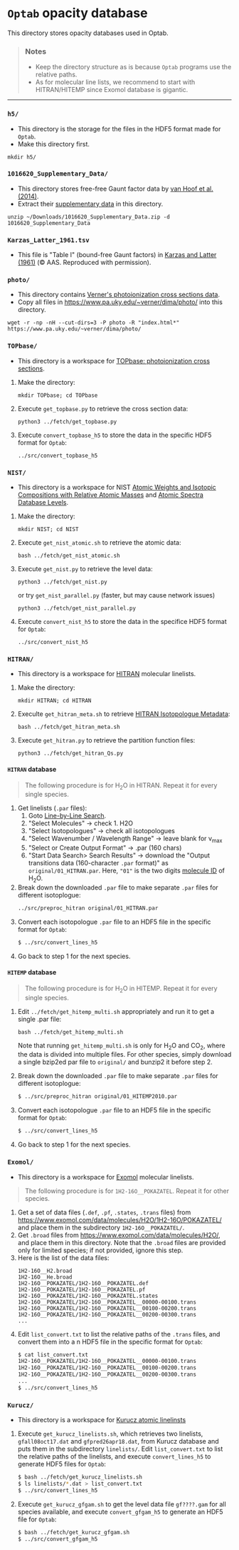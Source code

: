 # **`Optab` opacity database**

This directory stores opacity databases used in Optab.

> ### Notes
> - Keep the directory structure as is because `Optab` programs use the relative paths.
> - As for molecular line lists, we recommend to start with HITRAN/HITEMP since Exomol database is gigantic.

---
### `h5/`
- This directory is the storage for the files in the HDF5 format made for `Optab`.
- Make this directory first.
```
mkdir h5/
```

### `1016620_Supplementary_Data/`
- This directory stores free-free Gaunt factor data by [van Hoof et al. (2014)](https://academic.oup.com/mnras/article/444/1/420/1016620).
- Extract their [supplementary data](https://academic.oup.com/mnras/article/444/1/420/1016620#supplementary-data) in this directory.
```
unzip ~/Downloads/1016620_Supplementary_Data.zip -d 1016620_Supplementary_Data
```

### `Karzas_Latter_1961.tsv`
- This file is "Table I" (bound-free Gaunt factors) in [Karzas and Latter (1961)](http://articles.adsabs.harvard.edu/pdf/1961ApJS....6..167K) (&copy; AAS. Reproduced with permission).

### `photo/`
- This directory contains [Verner's photoionization cross sections data](https://www.pa.uky.edu/~verner/photo.html).
- Copy all files in https://www.pa.uky.edu/~verner/dima/photo/ into this directory.
```
wget -r -np -nH --cut-dirs=3 -P photo -R "index.html*" https://www.pa.uky.edu/~verner/dima/photo/
```

### `TOPbase/`
- This directory is a workspace for [TOPbase: photoionization cross sections](http://cdsweb.u-strasbg.fr/topbase/xsections.html).
1. Make the directory:
   ```
   mkdir TOPbase; cd TOPbase
   ```
1. Execute `get_topbase.py` to retrieve the cross section data:
   ```
   python3 ../fetch/get_topbase.py
   ```
1. Execute `convert_topbase_h5` to store the data in the specific HDF5 format for `Optab`:
   ```
   ../src/convert_topbase_h5
   ```

### `NIST/`
- This directory is a workspace for NIST [Atomic Weights and Isotopic Compositions with Relative Atomic Masses](https://www.nist.gov/pml/atomic-weights-and-isotopic-compositions-relative-atomic-masses) and [Atomic Spectra Database Levels](https://physics.nist.gov/PhysRefData/ASD/levels_form.html).
1. Make the directory:
   ```
   mkdir NIST; cd NIST
   ```
1. Execute `get_nist_atomic.sh` to retrieve the atomic data:
   ```
   bash ../fetch/get_nist_atomic.sh
   ```
1. Execute `get_nist.py` to retrieve the level data:
   ```
   python3 ../fetch/get_nist.py
   ```
   or try `get_nist_parallel.py` (faster, but may cause network issues)
   ```
   python3 ../fetch/get_nist_parallel.py
   ```
1. Execute `convert_nist_h5` to store the data in the specifice HDF5 format for `Optab`:
   ```
   ../src/convert_nist_h5
   ```

### `HITRAN/`
- This directory is a workspace for [HITRAN](https://hitran.org/) molecular linelists.
1. Make the directory:
   ```
   mkdir HITRAN; cd HITRAN
   ```
1. Execulte `get_hitran_meta.sh` to retrieve [HITRAN Isotopologue Metadata](https://hitran.org/docs/iso-meta/):
   ```
   bash ../fetch/get_hitran_meta.sh
   ```
1. Execute `get_hitran.py` to retrieve the partition function files:
   ```
   python3 ../fetch/get_hitran_Qs.py
   ```
#### `HITRAN` database
> The following procedure is for H<sub>2</sub>O in HITRAN. Repeat it for every single species.
1. Get linelists (`.par` files):
   1. Goto [Line-by-Line Search](https://hitran.org/lbl/).
   2. "Select Molecules" &rarr; check 1. H2O
   3. "Select Isotopologues" &rarr; check all isotopologues
   4. "Select Wavenumber / Wavelength Range" &rarr; leave blank for &nu;<sub>max</sub>
   5. "Select or Create Output Format" &rarr; .par (160 chars)
   6. "Start Data Search> Search Results" &rarr; download the "Output transitions data (160-character `.par` format)" as `original/01_HITRAN.par`. Here, `"01"` is the two digits [molecule ID](https://hitran.org/docs/molec-meta/) of H<sub>2</sub>O.
1. Break down the downloaded `.par` file to make separate `.par` files for different isotoplogue:
   ```bash
   ../src/preproc_hitran original/01_HITRAN.par
   ```
1. Convert each isotopologue `.par` file to an HDF5 file in the specific format for `Optab`:
   ```bash
   $ ../src/convert_lines_h5
   ```   
1. Go back to step 1 for the next species.

#### `HITEMP` database
> The following procedure is for H<sub>2</sub>O in HITEMP. Repeat it for every single species. 
1. Edit `../fetch/get_hitemp_multi.sh` appropriately and run it to get a single .par file:
   ```
   bash ../fetch/get_hitemp_multi.sh
   ```
   Note that running `get_hitemp_multi.sh` is only for H<sub>2</sub>O and CO<sub>2</sub>, where the data is divided into multiple files. For other species, simply download a single bzip2ed par file to `original/` and bunzip2 it before step 2. 

1. Break down the downloaded `.par` file to make separate `.par` files for different isotoplogue:
   ```bash
   $ ../src/preproc_hitran original/01_HITEMP2010.par
   ```
1. Convert each isotopologue `.par` file to an HDF5 file in the specific format for `Optab`:
   ```bash
   $ ../src/convert_lines_h5
   ```
1. Go back to step 1 for the next species.    

### `Exomol/`
- This directory is a workspace for [Exomol](https://www.exomol.com/) molecular linelists. 
> The following procedure is for `1H2-16O__POKAZATEL`. Repeat it for other species.
1. Get a set of data files (`.def`, `.pf`, `.states`, `.trans` files) from https://www.exomol.com/data/molecules/H2O/1H2-16O/POKAZATEL/ and place them in the subdirectory `1H2-16O__POKAZATEL/`.
2. Get `.broad` files from https://www.exomol.com/data/molecules/H2O/, and place them in this directory. Note that the `.broad` files are provided only for limited species; if not provided, ignore this step.
3. Here is the list of the data files:
   ```
   1H2-16O__H2.broad
   1H2-16O__He.broad
   1H2-16O__POKAZATEL/1H2-16O__POKAZATEL.def
   1H2-16O__POKAZATEL/1H2-16O__POKAZATEL.pf
   1H2-16O__POKAZATEL/1H2-16O__POKAZATEL.states
   1H2-16O__POKAZATEL/1H2-16O__POKAZATEL__00000-00100.trans
   1H2-16O__POKAZATEL/1H2-16O__POKAZATEL__00100-00200.trans
   1H2-16O__POKAZATEL/1H2-16O__POKAZATEL__00200-00300.trans
   ...
   ```
4. Edit `list_convert.txt` to list the relative paths of the `.trans` files, and convert them into a n HDF5 file in the specific format for `Optab`:
   ```bash
   $ cat list_convert.txt
   1H2-16O__POKAZATEL/1H2-16O__POKAZATEL__00000-00100.trans
   1H2-16O__POKAZATEL/1H2-16O__POKAZATEL__00100-00200.trans
   1H2-16O__POKAZATEL/1H2-16O__POKAZATEL__00200-00300.trans
   ...
   $ ../src/convert_lines_h5
   ```

### `Kurucz/`
- This directory is a workspace for [Kurucz atomic linelinsts](http://kurucz.harvard.edu/linelists.html)
1. Execute `get_kurucz_linelists.sh`, which retrieves two linelists, `gfall08oct17.dat` and `gfpred26apr18.dat`, from Kurucz database and puts them in the subdirectory `linelists/`. Edit `list_convert.txt` to list the relative paths of the linelists, and execute `convert_lines_h5` to generate HDF5 files for `Optab`:
   ```bash
   $ bash ../fetch/get_kurucz_linelists.sh
   $ ls linelists/*.dat > list_convert.txt
   $ ../src/convert_lines_h5
   ```
2. Execute `get_kurucz_gfgam.sh` to get the level data file `gf????.gam` for all species available, and execute `convert_gfgam_h5` to generate an HDF5 file for `Optab`:
   ```bash
   $ bash ../fetch/get_kurucz_gfgam.sh
   $ ../src/convert_gfgam_h5
   ```
